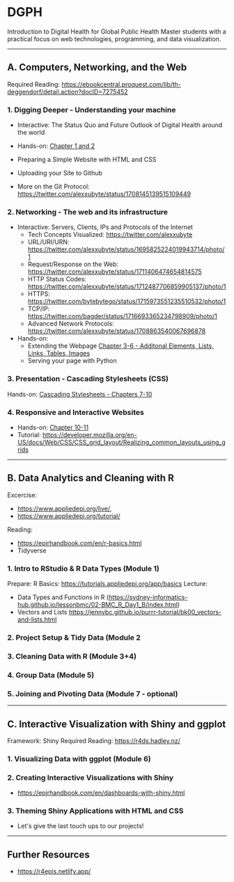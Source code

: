 # DGPH
Introduction to Digital Health for Global Public Health Master students with a practical focus on web technologies, programming, and data visualization.


---

## A. Computers, Networking, and the Web

Required Reading: https://ebookcentral.proquest.com/lib/th-deggendorf/detail.action?docID=7275452

### 1. Digging Deeper - Understanding your machine

- Interactive: The Status Quo and Future Outlook of Digital Health around the world
- Hands-on: [Chapter 1 and 2](https://ebookcentral.proquest.com/lib/th-deggendorf/detail.action?docID=7275452)

- Preparing a Simple Website with HTML and CSS
- Uploading your Site to Github
- More on the Git Protocol: https://twitter.com/alexxubyte/status/1708145139515109449

### 2. Networking - The web and its infrastructure

- Interactive: Servers, Clients, IPs and Protocols of the Internet
  - Tech Concepts Visualized: https://twitter.com/alexxubyte
  - URL/URI/URN: https://twitter.com/alexxubyte/status/1695825224019943714/photo/1
  - Request/Response on the Web: https://twitter.com/alexxubyte/status/1711406474654814575
  - HTTP Status Codes: https://twitter.com/alexxubyte/status/1712487706859905137/photo/1
  - HTTPS: https://twitter.com/bytebytego/status/1715973551235510532/photo/1
  - TCP/IP: https://twitter.com/bagder/status/1716693365234798909/photo/1
  - Advanced Network Protocols: https://twitter.com/alexxubyte/status/1708863540067696878   
- Hands-on:
  - Extending the Webpage [Chapter 3-6 - Additonal Elements, Lists, Links, Tables, Images](https://ebookcentral.proquest.com/lib/th-deggendorf/reader.action?docID=7275452&ppg=66)
  - Serving your page with Python

### 3. Presentation - Cascading Stylesheets (CSS)

Hands-on: [Cascading Stylesheets - Chapters 7-10](https://ebookcentral.proquest.com/lib/th-deggendorf/reader.action?docID=7275452&ppg=162)

### 4. Responsive and Interactive Websites

- Hands-on: [Chapter 10-11](https://ebookcentral.proquest.com/lib/th-deggendorf/reader.action?docID=7275452&ppg=240)
- Tutorial: https://developer.mozilla.org/en-US/docs/Web/CSS/CSS_grid_layout/Realizing_common_layouts_using_grids


---

## B. Data Analytics and Cleaning with R

Excercise: 
- https://www.appliedepi.org/live/,
- https://www.appliedepi.org/tutorial/

Reading:
- https://epirhandbook.com/en/r-basics.html
- Tidyverse

### 1. Intro to RStudio & R Data Types (Module 1)

Prepare: R Basics: https://tutorials.appliedepi.org/app/basics
Lecture: 
 - Data Types and Functions in R (https://sydney-informatics-hub.github.io/lessonbmc/02-BMC_R_Day1_B/index.html)
 - Vectors and Lists https://jennybc.github.io/purrr-tutorial/bk00_vectors-and-lists.html

### 2. Project Setup & Tidy Data (Module 2

### 3. Cleaning Data with R (Module 3+4)

### 4. Group Data (Module 5)

### 5. Joining and Pivoting Data (Module 7 - optional)


---

## C.  Interactive Visualization with Shiny and ggplot

Framework: Shiny
Required Reading: https://r4ds.hadley.nz/

### 1. Visualizing Data with ggplot (Module 6)

### 2. Creating Interactive Visualizations with Shiny 
- https://epirhandbook.com/en/dashboards-with-shiny.html

### 3. Theming Shiny Applications with HTML and CSS
- Let's give the last touch ups to our projects!

---
## Further Resources

- https://r4epis.netlify.app/
